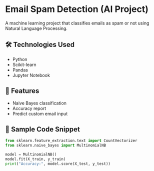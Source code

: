 # Email Spam Detection (AI Project)

A machine learning project that classifies emails as spam or not using Natural Language Processing.

## 🛠 Technologies Used
- Python
- Scikit-learn
- Pandas
- Jupyter Notebook

## 🔑 Features
- Naive Bayes classification
- Accuracy report
- Predict custom email input

## 📁 Sample Code Snippet
```python
from sklearn.feature_extraction.text import CountVectorizer
from sklearn.naive_bayes import MultinomialNB

model = MultinomialNB()
model.fit(X_train, y_train)
print("Accuracy:", model.score(X_test, y_test))
